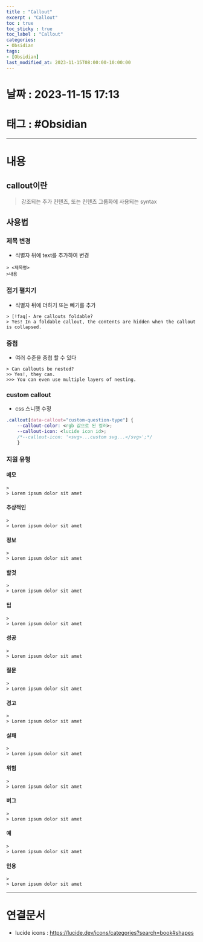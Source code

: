 ```yaml
---
title : "Callout"
excerpt : "Callout"
toc : true
toc_sticky : true
toc_label : "Callout"
categories:
- Obsidian
tags:
- [Obsidian]
last_modified_at: 2023-11-15T08:00:00-10:00:00
---
```


# 날짜 : 2023-11-15 17:13

# 태그 : #Obsidian 
---

# 내용

## callout이란
>
>강조되는 추가 컨텐츠, 또는 컨텐츠 그룹화에 사용되는 syntax

## 사용법

### 제목 변경
- 식별자 뒤에 text를 추가하여 변경
```
> <제목명>
>내용

```

### 접기 펼치기
- 식별자 뒤에 더하기 또는 빼기를 추가
```
> [!faq]- Are callouts foldable?
> Yes! In a foldable callout, the contents are hidden when the callout is collapsed.

```

### 중첩
- 여러 수준을 중첩 할 수 있다
```
> Can callouts be nested? 
>> Yes!, they can. 
>>> You can even use multiple layers of nesting.

```

### custom callout
- css 스니펫 수정

```css
.callout[data-callout="custom-question-type"] { 
	--callout-color: <rgb 값으로 된 컬러>;
	--callout-icon: <lucide icon id>; 
	/*--callout-icon: '<svg>...custom svg...</svg>';*/
	}
```

### 지원 유형

#### 메모
```
> 
> Lorem ipsum dolor sit amet

```

#### 추상적인
```
> 
> Lorem ipsum dolor sit amet

```

#### 정보
```
> 
> Lorem ipsum dolor sit amet

```

#### 할것
```
> 
> Lorem ipsum dolor sit amet

```

#### 팁
```
> 
> Lorem ipsum dolor sit amet

```

#### 성공
```
> 
> Lorem ipsum dolor sit amet

```

#### 질문
```
>
> Lorem ipsum dolor sit amet

```

#### 경고
```
> 
> Lorem ipsum dolor sit amet

```

#### 실패
```
> 
> Lorem ipsum dolor sit amet

```

#### 위험
```
> 
> Lorem ipsum dolor sit amet

```

#### 버그
```
> 
> Lorem ipsum dolor sit amet

```

#### 예
```
> 
> Lorem ipsum dolor sit amet

```

#### 인용
```
> 
> Lorem ipsum dolor sit amet

```

---

# 연결문서
- lucide icons : https://lucide.dev/icons/categories?search=book#shapes